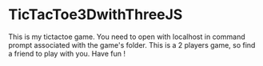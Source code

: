 # TicTacToe3DwithThreeJS
 This is my tictactoe game.
 You need to open with localhost in command prompt associated with the game's folder.
 This is a 2 players game, so find a friend to play with you.
 Have fun ! 
